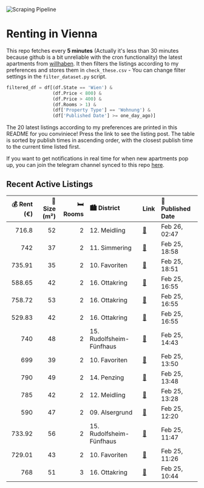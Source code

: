 ![Scraping Pipeline](https://github.com/AthomsG/renting-in-vienna/actions/workflows/run_pipeline.yml/badge.svg)


# Renting in Vienna

This repo fetches every **5 minutes** (Actually it's less than 30 minutes because github is a bit unreliable with the cron functionality) the latest apartments from [willhaben](https://www.willhaben.at/).
It then filters the listings according to my preferences and stores them in `check_these.csv` - You can change filter settings in the `filter_dataset.py` script.

```python
filtered_df = df[(df.State == 'Wien') & 
                 (df.Price < 800) &
                 (df.Price > 400) &
                 (df.Rooms > 1) &
                 (df['Property Type'] == 'Wohnung') &
                 (df['Published Date'] >= one_day_ago)]
```

The 20 latest listings according to my preferences are printed in this README for you conviniece! Press the link to see the listing post.
The table is sorted by publish times in ascending order, with the closest publish time to the current time listed first.

If you want to get notifications in real time for when new apartments pop up, you can join the telegram channel synced to this repo [here](https://t.me/+1HPAYOf5BSsyNTlk).

## Recent Active Listings

|   💰 Rent (€) |   📏 Size (m²) |   🛏️ Rooms | 🏙️ District              | Link                                                                                                                                                                                                         | 📅 Published Date   |
|-------------:|--------------:|-----------:|:-------------------------|:-------------------------------------------------------------------------------------------------------------------------------------------------------------------------------------------------------------|:-------------------|
|       716.8  |            52 |          2 | 12. Meidling             | [🔗](https://www.willhaben.at/iad/immobilien/d/mietwohnungen/wien/wien-1120-meidling/ger%C3%A4umige-2-zimmer-wohnung-im-eg-1214111912/)                                                                       | Feb 26, 02:47      |
|       742    |            37 |          2 | 11. Simmering            | [🔗](https://www.willhaben.at/iad/immobilien/d/mietwohnungen/wien/wien-1110-simmering/suche-nachmieter%21-1951247027/)                                                                                        | Feb 25, 18:58      |
|       735.91 |            35 |          2 | 10. Favoriten            | [🔗](https://www.willhaben.at/iad/immobilien/d/mietwohnungen/wien/wien-1100-favoriten/neubau--sch%C3%B6ne-dachgescho%C3%9Fwohnung-zu-vermieten-1975974582/)                                                   | Feb 25, 18:51      |
|       588.65 |            42 |          2 | 16. Ottakring            | [🔗](https://www.willhaben.at/iad/immobilien/d/mietwohnungen/wien/wien-1160-ottakring/gut-geschnittene-2-zimmer-altbauwohnung-i-1.-stock-ohne-lift-i-n%C3%A4he-thaliastra%C3%9Fe-bezirksamt-1925017129/)      | Feb 25, 16:55      |
|       758.72 |            53 |          2 | 16. Ottakring            | [🔗](https://www.willhaben.at/iad/immobilien/d/mietwohnungen/wien/wien-1160-ottakring/2-zimmer-altbauwohnung-mit-viel-potential-i-1.-stock-ohne-lift-i-n%C3%A4he-thaliastra%C3%9Fe-bezirksamt-840947172/)     | Feb 25, 16:55      |
|       529.83 |            42 |          2 | 16. Ottakring            | [🔗](https://www.willhaben.at/iad/immobilien/d/mietwohnungen/wien/wien-1160-ottakring/2-zimmer-altbauwohnung-in-top-lage-i-3.-stock-ohne-lift-i-n%C3%A4he-thaliastra%C3%9Fe-bezirksamt-1057111022/)           | Feb 25, 16:55      |
|       740    |            48 |          2 | 15. Rudolfsheim-Fünfhaus | [🔗](https://www.willhaben.at/iad/immobilien/d/mietwohnungen/wien/wien-1150-rudolfsheim-f%C3%BCnfhaus/wohnung-1150-mit-10m%C2%B2-balkon-%28innenhof%29-1244249433/)                                           | Feb 25, 14:43      |
|       699    |            39 |          2 | 10. Favoriten            | [🔗](https://www.willhaben.at/iad/immobilien/d/mietwohnungen/wien/wien-1100-favoriten/1100-wien---s%C3%BCd-westblick---neuwertige-2-zimmer-terrassenwohnung---ab-01.03.2025-945593308/)                       | Feb 25, 13:50      |
|       790    |            49 |          2 | 14. Penzing              | [🔗](https://www.willhaben.at/iad/immobilien/d/mietwohnungen/wien/wien-1140-penzing/2-zimmer-mietwohnung-bei-u4-station-unter-st.-veit-1922612354/)                                                           | Feb 25, 13:48      |
|       785    |            42 |          2 | 12. Meidling             | [🔗](https://www.willhaben.at/iad/immobilien/d/mietwohnungen/wien/wien-1120-meidling/wundervolle-2-zimmer-wohnung-in-toller-lage---einbauk%C3%BCche-inklusive---ab-01.05.2025-verf%C3%BCgbar%21-878246672/)   | Feb 25, 13:28      |
|       590    |            47 |          2 | 09. Alsergrund           | [🔗](https://www.willhaben.at/iad/immobilien/d/mietwohnungen/wien/wien-1090-alsergrund/1090-wien-r%C3%B6gergasse-47m%C2%B2-2-zimmer-duschbad-mit-wc-einbauk%C3%BCche-4.-stock-ohne-lift-ruhelage-820548198/)  | Feb 25, 12:20      |
|       733.92 |            56 |          2 | 15. Rudolfsheim-Fünfhaus | [🔗](https://www.willhaben.at/iad/immobilien/d/mietwohnungen/wien/wien-1150-rudolfsheim-f%C3%BCnfhaus/sanierte-2-zimmer-wohnung-im-15.-n%C3%A4he-westbahnhof-1239337781/)                                     | Feb 25, 11:47      |
|       729.01 |            43 |          2 | 10. Favoriten            | [🔗](https://www.willhaben.at/iad/immobilien/d/mietwohnungen/wien/wien-1100-favoriten/2-zimmer-neubauwohnung-mit-dachschr%C3%A4ge-inkl.-k%C3%BCche-dachterrasse-und-kellerabteil-/hs28-top-2-261-1162587651/) | Feb 25, 11:26      |
|       768    |            51 |          3 | 16. Ottakring            | [🔗](https://www.willhaben.at/iad/immobilien/d/mietwohnungen/wien/wien-1160-ottakring/sch%C3%B6ne-ger%C3%A4umige-neue-51m%C2%B2-3-zimmer-mietwohnung-f%C3%BCr-768%E2%82%AC-in-wien-1160-928466323/)           | Feb 25, 10:44      |
